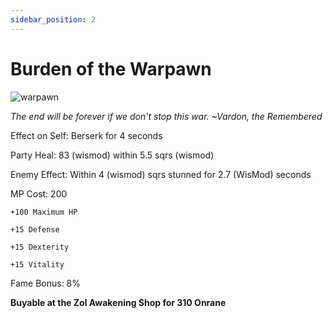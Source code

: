 ```yaml
---
sidebar_position: 2
---
```


# Burden of the Warpawn

![warpawn](https://vwiki.valorserver.com/api/item/picture/burden%20of%20the%20warpawn)

<i>The end will be forever if we don't stop this war. ~Vardon, the Remembered</i>

Effect on Self: Berserk for 4 seconds

Party Heal: 83 (wismod) within 5.5 sqrs (wismod)

Enemy Effect: Within 4 (wismod) sqrs stunned for 2.7 (WisMod) seconds

MP Cost: 200

    +100 Maximum HP
    
    +15 Defense
    
    +15 Dexterity
    
    +15 Vitality

Fame Bonus: 8%

**Buyable at the Zol Awakening Shop for 310 Onrane**
